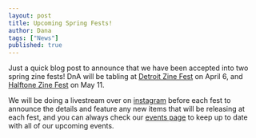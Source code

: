 ```yaml
---
layout: post
title: Upcoming Spring Fests!
author: Dana
tags: ["News"]
published: true
---
```


Just a quick blog post to announce that we have been accepted into two spring zine fests! DnA will be tabling at [Detroit Zine Fest](https://www.instagram.com/detzinefest/) on April 6, and [Halftone Zine Fest](https://www.halftonezinefest.org/) on May 11.

We will be doing a livestream over on [instagram](https://www.instagram.com/dna.artists/) before each fest to announce the details and feature any new items that will be releasing at each fest, and you can always check our [events page](https://www.dnaartists.net/events/) to keep up to date with all of our upcoming events.
